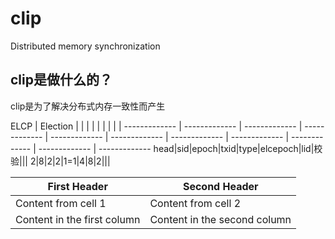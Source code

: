 # clip
 Distributed memory synchronization

clip是做什么的？
------------------
clip是为了解决分布式内存一致性而产生

ELCP | Election | | | | | | | | |
------------- | ------------- | ------------- | ------------- | ------------- | ------------- | ------------- | ------------- | ------------- | ------------- | ------------- 
head|sid|epoch|txid|type|elcepoch|lid|校验|||
2|8|2|2|1=1|4|8|2|||


First Header | Second Header
------------ | -------------
Content from cell 1 | Content from cell 2
Content in the first column | Content in the second column
